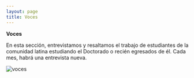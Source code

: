 ```yaml
---
layout: page
title: Voces
---
```


**Voces**

En esta sección, entrevistamos y resaltamos el trabajo de estudiantes de la comunidad latina estudiando el Doctorado o recién egresados de él. Cada mes, habrá una entrevista nueva.


![voces]({{site.baseurl}}/assets/images/shutterstock_1733262980.jpg)



